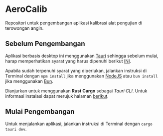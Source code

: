 # AeroCalib

Repositori untuk pengembangan aplikasi kalibrasi alat pengujian di terowongan angin.

## Sebelum Pengembangan

Aplikasi berbasis desktop ini menggunakan [Tauri](https://tauri.app/) sehingga sebelum mulai, harap memperhatikan syarat yang harus dipenuhi berikut [INI](https://tauri.app/v1/guides/getting-started/prerequisites).

Apabila sudah terpenuhi syarat yang diperlukan, jalankan instruksi di Terminal dengan `npm install` jika menggunakan [NodeJS](https://nodejs.org) atau `bun install` jika menggunakan [Bun](https://bun.sh/).

Dianjurkan untuk menggunakan **Rust Cargo** sebagai *Tauri CLI*. Untuk informasi instalasi dapat merujuk halaman [berikut](https://tauri.app/v1/guides/getting-started/setup/html-css-js#create-the-rust-project).

## Mulai Pengembangan
Untuk menjalankan aplikasi, jalankan instruksi di Terminal dengan `cargo tauri dev`.

